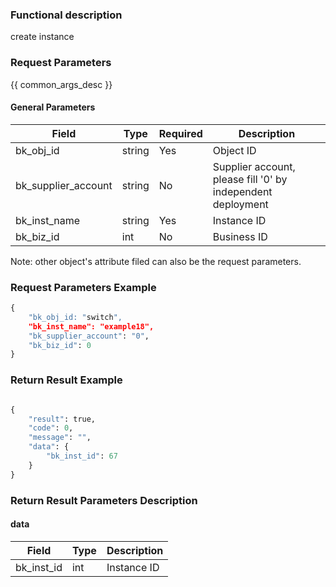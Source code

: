 ### Functional description

create instance

### Request Parameters

{{ common_args_desc }}

#### General Parameters

| Field                       |  Type      | Required	   |  Description                                      |
|----------------------------|------------|--------|--------------------------------------------|
| bk_obj_id                  | string     | Yes     | Object ID                 |
| bk_supplier_account        | string     | No     | Supplier account, please fill '0' by independent deployment                |
| bk_inst_name | string     | Yes     | Instance ID |
| bk_biz_id                  | int        | No     | Business ID                                     |

Note: other object's attribute filed can also be the request parameters.

### Request Parameters Example

```python
{
    "bk_obj_id: "switch",
    "bk_inst_name": "example18",
    "bk_supplier_account": "0",
    "bk_biz_id": 0
}
```

### Return Result Example

```python

{
    "result": true,
    "code": 0,
    "message": "",
    "data": {
        "bk_inst_id": 67
    }
}
```

### Return Result Parameters Description

#### data

| Field       | Type      | Description     |
|----------- |-----------|----------|
| bk_inst_id | int       | Instance ID   |
